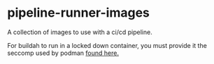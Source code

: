 # pipeline-runner-images

A collection of images to use with a ci/cd pipeline.

For buildah to run in a locked down container, you must provide it the seccomp used by podman [found here.](https://raw.githubusercontent.com/containers/podman/refs/tags/v5.2.5/vendor/github.com/containers/common/pkg/seccomp/seccomp.json)